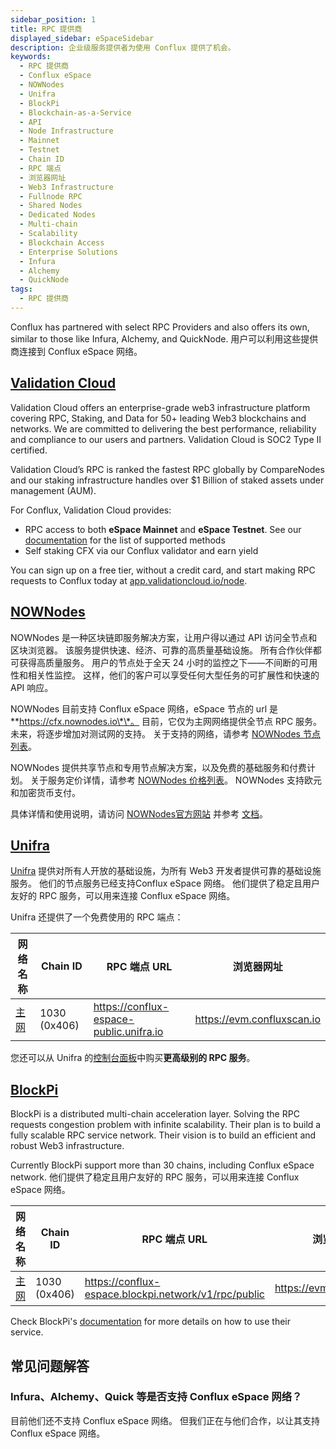 ```yaml
---
sidebar_position: 1
title: RPC 提供商
displayed_sidebar: eSpaceSidebar
description: 企业级服务提供者为使用 Conflux 提供了机会。
keywords:
  - RPC 提供商
  - Conflux eSpace
  - NOWNodes
  - Unifra
  - BlockPi
  - Blockchain-as-a-Service
  - API
  - Node Infrastructure
  - Mainnet
  - Testnet
  - Chain ID
  - RPC 端点
  - 浏览器网址
  - Web3 Infrastructure
  - Fullnode RPC
  - Shared Nodes
  - Dedicated Nodes
  - Multi-chain
  - Scalability
  - Blockchain Access
  - Enterprise Solutions
  - Infura
  - Alchemy
  - QuickNode
tags:
  - RPC 提供商
---
```


Conflux has partnered with select RPC Providers and also offers its own, similar to those like Infura, Alchemy, and QuickNode. 用户可以利用这些提供商连接到 Conflux eSpace 网络。

## [Validation Cloud](https://www.validationcloud.io/)

Validation Cloud offers an enterprise-grade web3 infrastructure platform covering RPC, Staking, and Data for 50+ leading Web3 blockchains and networks. We are committed to delivering the best performance, reliability and compliance to our users and partners. Validation Cloud is SOC2 Type II certified.

Validation Cloud’s RPC is ranked the fastest RPC globally by CompareNodes and our staking infrastructure handles over $1 Billion of staked assets under management (AUM).

For Conflux, Validation Cloud provides:

- RPC access to both **eSpace Mainnet** and **eSpace Testnet**. See our [documentation](https://docs.validationcloud.io/v1/conflux/overview) for the list of supported methods
- Self staking CFX via our Conflux validator and earn yield

You can sign up on a free tier, without a credit card, and start making RPC requests to Conflux today at [app.validationcloud.io/node](https://app.validationcloud.io/node).

## [NOWNodes](https://nownodes.io/conflux)

NOWNodes 是一种区块链即服务解决方案，让用户得以通过 API 访问全节点和区块浏览器。 该服务提供快速、经济、可靠的高质量基础设施。 所有合作伙伴都可获得高质量服务。
用户的节点处于全天 24 小时的监控之下——不间断的可用性和相关性监控。 这样，他们的客户可以享受任何大型任务的可扩展性和快速的 API 响应。

NOWNodes 目前支持 Conflux eSpace 网络，eSpace 节点的 url 是 \*\*https://cfx.nownodes.io\*\*。 目前，它仅为主网网络提供全节点 RPC 服务。 未来，将逐步增加对测试网的支持。 关于支持的网络，请参考 [NOWNodes 节点列表](https://nownodes.io/nodes)。

NOWNodes 提供共享节点和专用节点解决方案，以及免费的基础服务和付费计划。 关于服务定价详情，请参考 [NOWNodes 价格列表](https://nownodes.io/pricing)。 NOWNodes 支持欧元和加密货币支付。

具体详情和使用说明，请访问 [NOWNodes官方网站](https://nownodes.io) 并参考 [文档](https://documenter.getpostman.com/view/13630829/TVmFkLwy)。

## [Unifra](https://unifra.io/)

[Unifra](https://unifra.io/) 提供对所有人开放的基础设施，为所有 Web3 开发者提供可靠的基础设施服务。 他们的节点服务已经支持Conflux eSpace 网络。
他们提供了稳定且用户友好的 RPC 服务，可以用来连接 Conflux eSpace 网络。

Unifra 还提供了一个免费使用的 RPC 端点：

| 网络名称           | Chain ID                        | RPC 端点 URL                                                                              | 浏览器网址                                                                      |
| -------------- | ------------------------------- | --------------------------------------------------------------------------------------- | -------------------------------------------------------------------------- |
| [主网](#mainnet) | 1030 (0x406) | https://conflux-espace-public.unifra.io | https://evm.confluxscan.io |

您还可以从 Unifra 的[控制台面板](https://console.unifra.io/)中购买**更高级别的 RPC 服务**。

## [BlockPi](https://blockpi.io/conflux)

BlockPi is a distributed multi-chain acceleration layer. Solving the RPC requests congestion problem with infinite scalability. Their plan is to build a fully scalable RPC service network. Their vision is to build an efficient and robust Web3 infrastructure.

Currently BlockPi support more than 30 chains, including Conflux eSpace network. 他们提供了稳定且用户友好的 RPC 服务，可以用来连接 Conflux eSpace 网络。

| 网络名称           | Chain ID                        | RPC 端点 URL                                                                                           | 浏览器网址                                                                      |
| -------------- | ------------------------------- | ---------------------------------------------------------------------------------------------------- | -------------------------------------------------------------------------- |
| [主网](#mainnet) | 1030 (0x406) | https://conflux-espace.blockpi.network/v1/rpc/public | https://evm.confluxscan.io |

Check BlockPi's [documentation](https://docs.blockpi.io/) for more details on how to use their service.

## 常见问题解答

### Infura、Alchemy、Quick 等是否支持 Conflux eSpace 网络？

目前他们还不支持 Conflux eSpace 网络。 但我们正在与他们合作，以让其支持 Conflux eSpace 网络。
